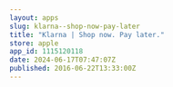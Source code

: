 ```yaml
---
layout: apps
slug: klarna--shop-now-pay-later
title: "Klarna | Shop now. Pay later."
store: apple
app_id: 1115120118
date: 2024-06-17T07:47:07Z
published: 2016-06-22T13:33:00Z
---
```

